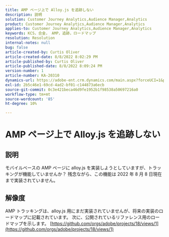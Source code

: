 ```yaml
---
title: AMP ページ上で Alloy.js を追跡しない
description: 説明
solution: Customer Journey Analytics,Audience Manager,Analytics
product: Customer Journey Analytics,Audience Manager,Analytics
applies-to: Customer Journey Analytics,Audience Manager,Analytics
keywords: KCS，合金， AMP，追跡，ロードマップ
resolution: Resolution
internal-notes: null
bug: false
article-created-by: Curtis Oliver
article-created-date: 8/8/2022 8:02:29 PM
article-published-by: Curtis Oliver
article-published-date: 8/8/2022 8:09:24 PM
version-number: 1
article-number: KA-20310
dynamics-url: https://adobe-ent.crm.dynamics.com/main.aspx?forceUCI=1&pagetype=entityrecord&etn=knowledgearticle&id=e0519906-5517-ed11-b83e-0022480868ff
exl-id: 2b5c46e1-69cd-4ad2-bf01-c144873a6ecb
source-git-commit: 0c3e421beca46d9fe1952b1f98538a50697216a0
workflow-type: tm+mt
source-wordcount: '85'
ht-degree: 10%

---
```


# AMP ページ上で Alloy.js を追跡しない

## 説明


モバイルベースの AMP ページに alloy.js を実装しようとしていますが、トラッキングが機能していませんか？ 残念ながら、この機能は 2022 年 8 月 8 日現在まで実装されていません。


## 解像度


AMP トラッキングは、alloy.js 用にまだ実装されていませんが、将来の実装のロードマップに記載されています。 次に、公開されているリファレンス用のロードマップを示します。 [https://github.com/orgs/adobe/projects/18/views/1](https://github.com/orgs/adobe/projects/18/views/1)

